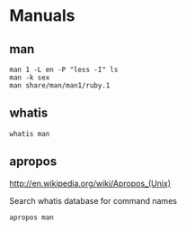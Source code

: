 # Manuals

## man

    man 1 -L en -P "less -I" ls
    man -k sex
    man share/man/man1/ruby.1

## whatis

    whatis man

## apropos

<http://en.wikipedia.org/wiki/Apropos_(Unix)>

Search whatis database for command names

    apropos man
